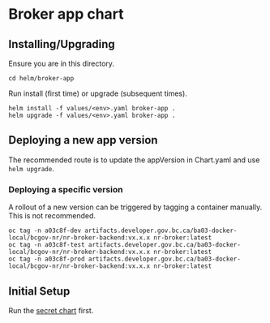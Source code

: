 # Broker app chart

## Installing/Upgrading

Ensure you are in this directory.

```
cd helm/broker-app
```

Run install (first time) or upgrade (subsequent times).

```
helm install -f values/<env>.yaml broker-app .
helm upgrade -f values/<env>.yaml broker-app .
```

## Deploying a new app version

The recommended route is to update the appVersion in Chart.yaml and use `helm upgrade`.

### Deploying a specific version

A rollout of a new version can be triggered by tagging a container manually. This is not recommended.

```
oc tag -n a03c8f-dev artifacts.developer.gov.bc.ca/ba03-docker-local/bcgov-nr/nr-broker-backend:vx.x.x nr-broker:latest
oc tag -n a03c8f-test artifacts.developer.gov.bc.ca/ba03-docker-local/bcgov-nr/nr-broker-backend:vx.x.x nr-broker:latest
oc tag -n a03c8f-prod artifacts.developer.gov.bc.ca/ba03-docker-local/bcgov-nr/nr-broker-backend:vx.x.x nr-broker:latest
```

## Initial Setup

Run the [secret chart](../broker-secrets/README.md) first.


